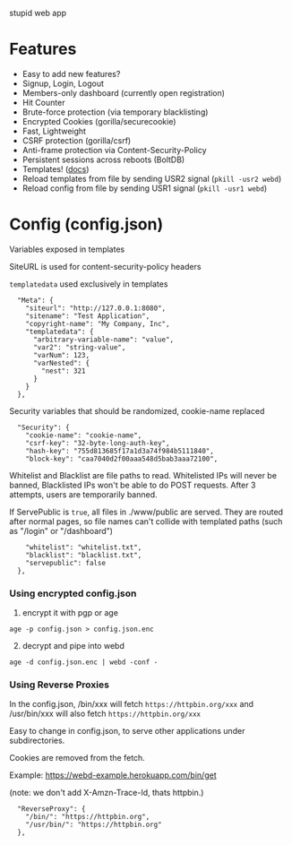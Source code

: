 stupid web app

# Features

  * Easy to add new features?
  * Signup, Login, Logout
  * Members-only dashboard (currently open registration)
  * Hit Counter
  * Brute-force protection (via temporary blacklisting)
  * Encrypted Cookies (gorilla/securecookie)
  * Fast, Lightweight
  * CSRF protection (gorilla/csrf)
  * Anti-frame protection via Content-Security-Policy
  * Persistent sessions across reboots (BoltDB)
  * Templates! ([docs](https://golang.org/pkg/text/template/))
  * Reload templates from file by sending USR2 signal (`pkill -usr2 webd`)
  * Reload config from file by sending USR1 signal (`pkill -usr1 webd`)

# Config (config.json)

Variables exposed in templates

SiteURL is used for content-security-policy headers

`templatedata` used exclusively in templates

```
  "Meta": {
    "siteurl": "http://127.0.0.1:8080",
    "sitename": "Test Application",
    "copyright-name": "My Company, Inc",
    "templatedata": {
      "arbitrary-variable-name": "value",
      "var2": "string-value",
      "varNum": 123,
      "varNested": {
        "nest": 321
      }
    }
  },
```

Security variables that should be randomized, cookie-name replaced

```
  "Security": {
    "cookie-name": "cookie-name",
    "csrf-key": "32-byte-long-auth-key",
    "hash-key": "755d813685f17a1d3a74f984b5111840",
    "block-key": "caa7040d2f00aaa548d5bab3aaa72100",
```

Whitelist and Blacklist are file paths to read.
Whitelisted IPs will never be banned, Blacklisted IPs won't be able to do POST requests. After 3 attempts, users are temporarily banned.

If ServePublic is `true`, all files in ./www/public are served.
They are routed after normal pages, so file names can't collide with templated paths (such as "/login" or "/dashboard")

```
    "whitelist": "whitelist.txt",
    "blacklist": "blacklist.txt",
    "servepublic": false
  },
```

### Using encrypted config.json

1. encrypt it with pgp or age
```
age -p config.json > config.json.enc
```

2. decrypt and pipe into webd
```
age -d config.json.enc | webd -conf -
```

### Using Reverse Proxies

In the config.json, /bin/xxx will fetch `https://httpbin.org/xxx`
and /usr/bin/xxx will also fetch `https://httpbin.org/xxx`

Easy to change in config.json, to serve other applications under subdirectories.

Cookies are removed from the fetch.

Example: https://webd-example.herokuapp.com/bin/get

(note: we don't add X-Amzn-Trace-Id, thats httpbin.)

```
  "ReverseProxy": {
    "/bin/": "https://httpbin.org",
    "/usr/bin/": "https://httpbin.org"
  },
```
